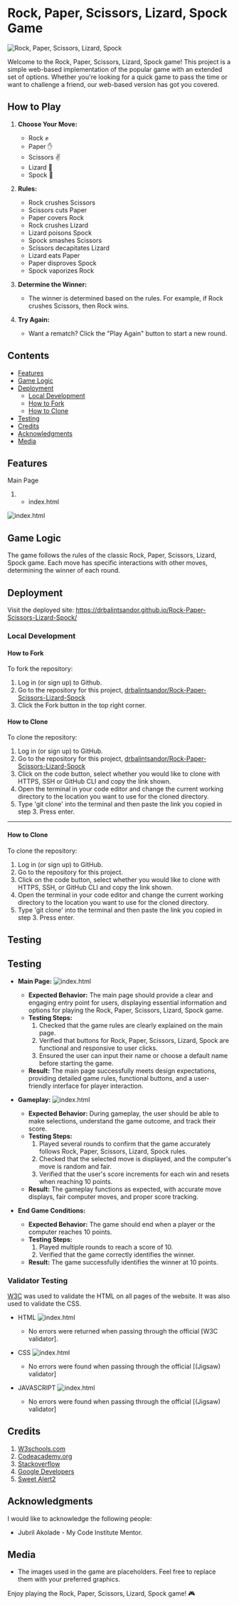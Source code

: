 # Rock, Paper, Scissors, Lizard, Spock Game

![Rock, Paper, Scissors, Lizard, Spock](./assets/images/responsive.png)

Welcome to the Rock, Paper, Scissors, Lizard, Spock game! This project is a simple web-based implementation of the popular game with an extended set of options. Whether you're looking for a quick game to pass the time or want to challenge a friend, our web-based version has got you covered.

## How to Play

1. **Choose Your Move:**
   - Rock ✊
   - Paper ✋
   - Scissors ✌️
   - Lizard 🦎
   - Spock 🖖

2. **Rules:**
   - Rock crushes Scissors
   - Scissors cuts Paper
   - Paper covers Rock
   - Rock crushes Lizard
   - Lizard poisons Spock
   - Spock smashes Scissors
   - Scissors decapitates Lizard
   - Lizard eats Paper
   - Paper disproves Spock
   - Spock vaporizes Rock

3. **Determine the Winner:**
   - The winner is determined based on the rules. For example, if Rock crushes Scissors, then Rock wins.

4. **Try Again:**
   - Want a rematch? Click the "Play Again" button to start a new round.

## Contents

* [Features](#features)
* [Game Logic](#game-logic)
* [Deployment](#deployment)
  * [Local Development](#local-development)
  * [How to Fork](#how-to-fork)
  * [How to Clone](#how-to-clone)
* [Testing](#testing)
* [Credits](#credits)
* [Acknowledgments](#acknowledgments)
* [Media](#media)

## Features


Main Page


1. - index.html


![index.html](./assets/images/index.png) 

## Game Logic

The game follows the rules of the classic Rock, Paper, Scissors, Lizard, Spock game. Each move has specific interactions with other moves, determining the winner of each round.

## Deployment
Visit the deployed site: https://drbalintsandor.github.io/Rock-Paper-Scissors-Lizard-Spock/

### Local Development

#### How to Fork

To fork the repository:

1. Log in (or sign up) to Github.
2. Go to the repository for this project, [drbalintsandor/Rock-Paper-Scissors-Lizard-Spock](https://drbalintsandor.github.io/Rock-Paper-Scissors-Lizard-Spock/)
3. Click the Fork button in the top right corner.

#### How to Clone

To clone the repository:

1. Log in (or sign up) to GitHub.
2. Go to the repository for this project, [drbalintsandor/Rock-Paper-Scissors-Lizard-Spock](https://drbalintsandor.github.io/Rock-Paper-Scissors-Lizard-Spock/)
3. Click on the code button, select whether you would like to clone with HTTPS, SSH or GitHub CLI and copy the link shown.
4. Open the terminal in your code editor and change the current working directory to the location you want to use for the cloned directory.
5. Type 'git clone' into the terminal and then paste the link you copied in step 3. Press enter.

- - -

#### How to Clone

To clone the repository:

1. Log in (or sign up) to GitHub.
2. Go to the repository for this project.
3. Click on the code button, select whether you would like to clone with HTTPS, SSH, or GitHub CLI and copy the link shown.
4. Open the terminal in your code editor and change the current working directory to the location you want to use for the cloned directory.
5. Type 'git clone' into the terminal and then paste the link you copied in step 3. Press enter.

## Testing

## Testing

* **Main Page:** ![index.html](./assets/images/index.png) 
  - **Expected Behavior:** The main page should provide a clear and engaging entry point for users, displaying essential information and options for playing the Rock, Paper, Scissors, Lizard, Spock game.
  - **Testing Steps:**
    1. Checked that the game rules are clearly explained on the main page.
    2. Verified that buttons for Rock, Paper, Scissors, Lizard, Spock are functional and responsive to user clicks.
    3. Ensured the user can input their name or choose a default name before starting the game.
  - **Result:** The main page successfully meets design expectations, providing detailed game rules, functional buttons, and a user-friendly interface for player interaction.

* **Gameplay:** ![index.html](./assets/images/testing.png)
  - **Expected Behavior:** During gameplay, the user should be able to make selections, understand the game outcome, and track their score.
  - **Testing Steps:**
    1. Played several rounds to confirm that the game accurately follows Rock, Paper, Scissors, Lizard, Spock rules.
    2. Checked that the selected move is displayed, and the computer's move is random and fair.
    3. Verified that the user's score increments for each win and resets when reaching 10 points.
  - **Result:** The gameplay functions as expected, with accurate move displays, fair computer moves, and proper score tracking.

* **End Game Conditions:**
  - **Expected Behavior:** The game should end when a player or the computer reaches 10 points.
  - **Testing Steps:**
    1. Played multiple rounds to reach a score of 10.
    2. Verified that the game correctly identifies the winner.
  - **Result:** The game successfully identifies the winner at 10 points.


### Validator Testing 


[W3C](https://validator.w3.org/) was used to validate the HTML on all pages of the website. It was also used to validate the CSS.

- HTML ![index.html](./assets/images/w3html.png)
  - No errors were returned when passing through the official [W3C validator].


- CSS ![index.html](./assets/images/cssvalidator.png)
  - No errors were found when passing through the official [(Jigsaw) validator]


- JAVASCRIPT ![index.html](./assets/images/javascriptvalidator.png)
  - No errors were found when passing through the official [(Jigsaw) validator]

## Credits

1. [W3schools.com](https://www.w3schools.com/)
2. [Codeacademy.org](https://www.codecademy.com/)
3. [Stackoverflow](https://stackoverflow.com/)
4. [Google Developers](https://developers.google.com/)
5. [Sweet Alert2](https://sweetalert2.github.io//)

## Acknowledgments

I would like to acknowledge the following people:

* Jubril Akolade - My Code Institute Mentor.

## Media

- The images used in the game are placeholders. Feel free to replace them with your preferred graphics.

Enjoy playing the Rock, Paper, Scissors, Lizard, Spock game! 🎮

